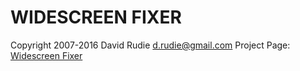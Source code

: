 WIDESCREEN FIXER
====
Copyright 2007-2016 David Rudie <d.rudie@gmail.com>
Project Page: [Widescreen Fixer](https://github.com/dlrudie/WidescreenFixer)
